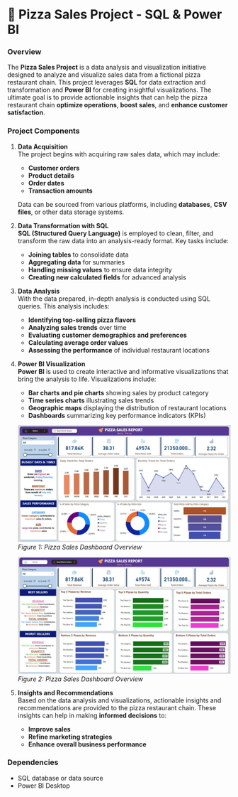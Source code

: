 # 🍕 Pizza Sales Project - SQL & Power BI

### **Overview**
The **Pizza Sales Project** is a data analysis and visualization initiative designed to analyze and visualize sales data from a fictional pizza restaurant chain. This project leverages **SQL** for data extraction and transformation and **Power BI** for creating insightful visualizations. The ultimate goal is to provide actionable insights that can help the pizza restaurant chain **optimize operations**, **boost sales**, and **enhance customer satisfaction**.

### **Project Components**

1. **Data Acquisition**  
   The project begins with acquiring raw sales data, which may include:
   - **Customer orders**
   - **Product details**
   - **Order dates**
   - **Transaction amounts**

   Data can be sourced from various platforms, including **databases**, **CSV files**, or other data storage systems.

2. **Data Transformation with SQL**  
   **SQL (Structured Query Language)** is employed to clean, filter, and transform the raw data into an analysis-ready format. Key tasks include:
   - **Joining tables** to consolidate data
   - **Aggregating data** for summaries
   - **Handling missing values** to ensure data integrity
   - **Creating new calculated fields** for advanced analysis

3. **Data Analysis**  
   With the data prepared, in-depth analysis is conducted using SQL queries. This analysis includes:
   - **Identifying top-selling pizza flavors**
   - **Analyzing sales trends** over time
   - **Evaluating customer demographics and preferences**
   - **Calculating average order values**
   - **Assessing the performance** of individual restaurant locations

4. **Power BI Visualization**  
   **Power BI** is used to create interactive and informative visualizations that bring the analysis to life. Visualizations include:
   - **Bar charts and pie charts** showing sales by product category
   - **Time series charts** illustrating sales trends
   - **Geographic maps** displaying the distribution of restaurant locations
   - **Dashboards** summarizing key performance indicators (KPIs)

   ![Pizza Sales Dashboard](PizzaSalesDashboard.jpeg)
   *Figure 1: Pizza Sales Dashboard Overview*

   ![Pizza Sales Dashboard 2](PizzaSalesDashboard2.jpeg)
   *Figure 2: Pizza Sales Dashboard Overview*

5. **Insights and Recommendations**  
   Based on the data analysis and visualizations, actionable insights and recommendations are provided to the pizza restaurant chain. These insights can help in making **informed decisions** to:
   - **Improve sales**
   - **Refine marketing strategies**
   - **Enhance overall business performance**

### **Dependencies**
- SQL database or data source
- Power BI Desktop

